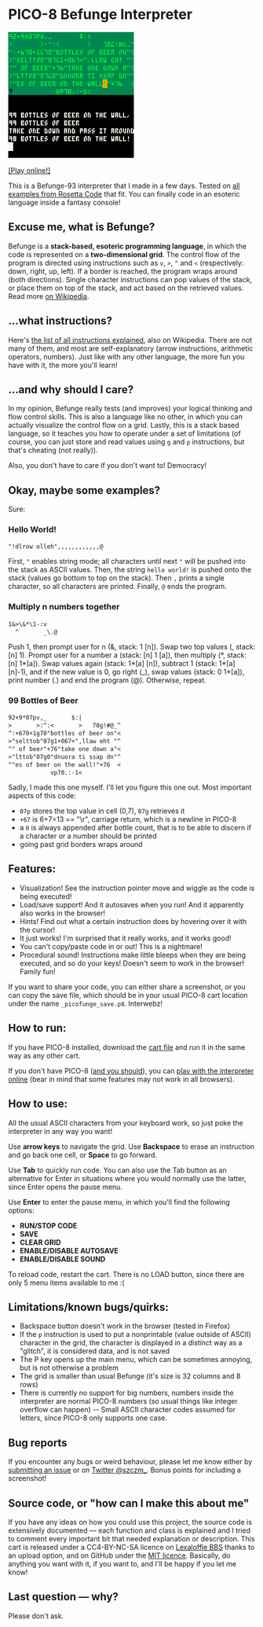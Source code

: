 # PICO-8 Befunge Interpreter

![Header GIF representing the interpreter in action](https://github.com/szczm/pico8-befunge-interpreter/blob/master/befunge.p8_0.gif)

[\[Play online!\]](https://www.lexaloffle.com/bbs/?tid=34176)

This is a Befunge-93 interpreter that I made in a few days. Tested on [all examples from Rosetta Code](https://rosettacode.org/wiki/Category:Befunge) that fit. You can finally code in an esoteric language inside a fantasy console!

## Excuse me, what is Befunge?
Befunge is a **stack-based, esoteric programming language**, in which the code is represented on a **two-dimensional grid**. The control flow of the program is directed using instructions such as `v`, `>`, `^` and `<` (respectively: down, right, up, left). If a border is reached, the program wraps around (both directions). Single character instructions can pop values of the stack, or place them on top of the stack, and act based on the retrieved values. Read more [on Wikipedia](http://wikipedia.org/wiki/Befunge).

## …what instructions?

Here's [the list of all instructions explained](https://en.wikipedia.org/wiki/Befunge#Befunge-93_instruction_list), also on Wikipedia. There are not many of them, and most are self-explanatory (arrow instructions, arithmetic operators, numbers). Just like with any other language, the more fun you have with it, the more you'll learn!

## …and why should I care?
In my opinion, Befunge really tests (and improves) your logical thinking and flow control skills. This is also a language like no other, in which you can actually visualize the control flow on a grid. Lastly, this is a stack based language, so it teaches you how to operate under a set of limitations (of course, you can just store and read values using `g` and `p` instructions, but that's cheating (not really)).

Also, you don't have to care if you don't want to! Democracy!

## Okay, maybe some examples?

Sure:

### Hello World!
```
"!dlrow olleh",,,,,,,,,,,,@
```
First, `"` enables string mode; all characters until next `"` will be pushed into the stack as ASCII values. Then, the string `hello world!` is pushed onto the stack (values go bottom to top on the stack). Then `,` prints a single character, so all characters are printed. Finally, `@` ends the program.

### Multiply n numbers together
```
1&>\&*\1-:v
  ^       _\.@
```
Push 1, then prompt user for n (&, stack: 1 [n]). Swap two top values (\, stack: [n] 1). Prompt user for a number a (stack: [n] 1 [a]), then multiply (\*, stack: [n] 1\*[a]). Swap values again (stack: 1\*[a] [n]), subtract 1 (stack: 1\*[a] [n]-1), and if the new value is 0, go right (_), swap values (stack: 0 1\*[a]), print number (.) and end the program (@). Otherwise, repeat.

### 99 Bottles of Beer
```
92+9*07pv,_       $:|
>       >:^:<       >   70g!#@_^
^:+670+1g70"bottles of beer on"<
>"selttob"07g1+067+",llaw eht "^
^" of beer"+76"take one down a"<
>"lttob"07g0"dnuora ti ssap dn"^
^"es of beer on the wall!"+76  <
            vp70.:-1<
```
Sadly, I made this one myself. I'll let you figure this one out. Most important aspects of this code:
- `07p` stores the top value in cell (0,7), `07g` retrieves it
- `+67` is 6+7=13 == "\r", carriage return, which is a newline in PICO-8
- a `0` is always appended after bottle count, that is to be able to discern if a character or a number should be printed
- going past grid borders wraps around

## Features:
- Visualization! See the instruction pointer move and wiggle as the code is being executed!
- Load/save support! And it autosaves when you run! And it apparently also works in the browser!
- Hints! Find out what a certain instruction does by hovering over it with the cursor!
- It just works! I'm surprised that it really works, and it works good!
- You can't copy/paste code in or out! This is a nightmare!
- Procedural sound! Instructions make little bleeps when they are being executed, and so do your keys! Doesn't seem to work in the browser! Family fun!

If you want to share your code, you can either share a screenshot, or you can copy the save file, which should be in your usual PICO-8 cart location under the name `_picofunge_save.p8`. Interwebz!

## How to run:
If you have PICO-8 installed, download the [cart file](befunge.p8.png) and run it in the same way as any other cart.

If you don't have PICO-8 ([and you should](https://www.lexaloffle.com/pico-8.php)), you can [play with the interpreter online](https://www.lexaloffle.com/bbs/?tid=34176) (bear in mind that some features may not work in all browsers).

## How to use:
All the usual ASCII characters from your keyboard work, so just poke the interpreter in any way you want! 

Use **arrow keys** to navigate the grid. Use **Backspace** to erase an instruction and go back one cell, or **Space** to go forward.

Use **Tab** to quickly run code. You can also use the Tab button as an alternative for Enter in situations where you would normally use the latter, since Enter opens the pause menu.

Use **Enter** to enter the pause menu, in which you'll find the following options:
- **RUN/STOP CODE**
- **SAVE**
- **CLEAR GRID**
- **ENABLE/DISABLE AUTOSAVE**
- **ENABLE/DISABLE SOUND**

To reload code, restart the cart. There is no LOAD button, since there are only 5 menu items available to me :(

## Limitations/known bugs/quirks:
- Backspace button doesn't work in the browser (tested in Firefox)
- If the `p` instruction is used to put a nonprintable (value outside of ASCII) character in the grid, the character is displayed in a distinct way as a "glitch", it is considered data, and is not saved
- The P key opens up the main menu, which can be sometimes annoying, but is not otherwise a problem
- The grid is smaller than usual Befunge (it's size is 32 columns and 8 rows)
- There is currently no support for big numbers, numbers inside the interpreter are normal PICO-8 numbers (so usual things like integer overflow can happen)
-- Small ASCII character codes assumed for letters, since PICO-8 only supports one case.

## Bug reports
If you encounter any bugs or weird behaviour, please let me know either by [submitting an issue](https://github.com/szczm/pico8-befunge-interpreter/issues/new) or on [Twitter @szczm_](https://twitter.com/szczm_). Bonus points for including a screenshot!

## Source code, or "how can I make this about me"
If you have any ideas on how you could use this project, the source code is extensively documented — each function and class is explained and I tried to comment every important bit that needed explanation or description. This cart is released under a CC4-BY-NC-SA licence on [Lexaloffle BBS](https://www.lexaloffle.com/bbs/?tid=34176) thanks to an upload option, and on GitHub under the [MIT licence](LICENSE). Basically, do anything you want with it, if you want to, and I'll be happy if you let me know!

## Last question — why?
Please don't ask.
